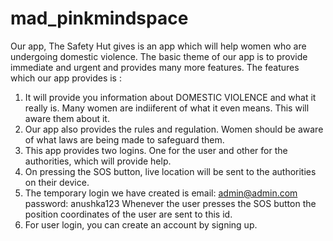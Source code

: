 # mad_pinkmindspace

Our app, The Safety Hut gives is an app which will help women who are undergoing domestic violence. The basic theme of our app is to provide immediate and urgent and provides many more features.
The features which our app provides is :

1.  It will provide you information about DOMESTIC VIOLENCE and what it really is. Many women are indiiferent of what it even means. This will aware them about it.
2. Our app also provides the rules and regulation. Women should be aware of what laws are being made to safeguard them.
3. This app provides two logins. One for the user and other for the authorities, which will provide help.
4. On pressing the SOS button, live location will be sent to the authorities on their device.
5. The temporary login we have created is
   email: admin@admin.com
   password: anushka123
   Whenever the user presses the SOS button the position coordinates of the user are sent to this id.
6. For user login, you can create an account by signing up.

